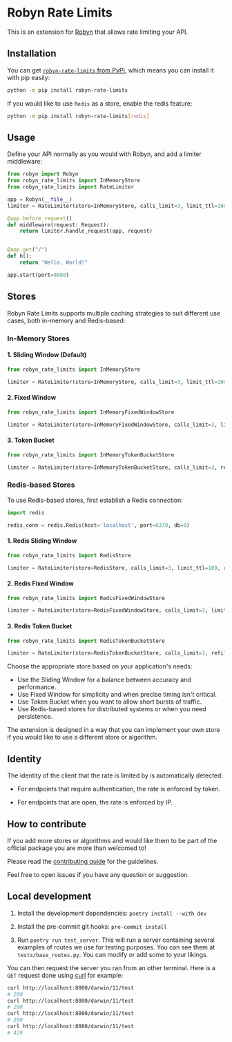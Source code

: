 # Robyn Rate Limits

This is an extension for [Robyn](https://robyn.tech/) that allows rate limiting your API.

## Installation

You can get [`robyn-rate-limits` from PyPI](https://pypi.org/project/robyn-rate-limits/), which means you can install it with pip easily:

```bash
python -m pip install robyn-rate-limits
```

If you would like to use `Redis` as a store, enable the redis feature:

```bash
python -m pip install robyn-rate-limits[redis]
```

## Usage

Define your API normally as you would with Robyn, and add a limiter middleware:

```python
from robyn import Robyn
from robyn_rate_limits import InMemoryStore
from robyn_rate_limits import RateLimiter

app = Robyn(__file__)
limiter = RateLimiter(store=InMemoryStore, calls_limit=3, limit_ttl=100)

@app.before_request()
def middleware(request: Request):
    return limiter.handle_request(app, request)


@app.get("/")
def h():
    return "Hello, World!"

app.start(port=8080)
```

## Stores

Robyn Rate Limits supports multiple caching strategies to suit different use cases, both in-memory and Redis-based:

### In-Memory Stores

#### 1. Sliding Window (Default)

```python
from robyn_rate_limits import InMemoryStore

limiter = RateLimiter(store=InMemoryStore, calls_limit=3, limit_ttl=100)
```

#### 2. Fixed Window

```python
from robyn_rate_limits import InMemoryFixedWindowStore

limiter = RateLimiter(store=InMemoryFixedWindowStore, calls_limit=3, limit_ttl=100, window_size=60)
```

#### 3. Token Bucket

```python
from robyn_rate_limits import InMemoryTokenBucketStore

limiter = RateLimiter(store=InMemoryTokenBucketStore, calls_limit=3, refill_rate=1, capacity=5)
```

### Redis-based Stores

To use Redis-based stores, first establish a Redis connection:

```python
import redis

redis_conn = redis.Redis(host='localhost', port=6379, db=0)
```

#### 1. Redis Sliding Window

```python
from robyn_rate_limits import RedisStore

limiter = RateLimiter(store=RedisStore, calls_limit=3, limit_ttl=100, redis=redis_conn)
```

#### 2. Redis Fixed Window

```python
from robyn_rate_limits import RedisFixedWindowStore

limiter = RateLimiter(store=RedisFixedWindowStore, calls_limit=3, limit_ttl=100, window_size=60, redis=redis_conn)
```

#### 3. Redis Token Bucket

```python
from robyn_rate_limits import RedisTokenBucketStore

limiter = RateLimiter(store=RedisTokenBucketStore, calls_limit=3, refill_rate=1.0, capacity=5, redis=redis_conn)
```

Choose the appropriate store based on your application's needs:

- Use the Sliding Window for a balance between accuracy and performance.
- Use Fixed Window for simplicity and when precise timing isn't critical.
- Use Token Bucket when you want to allow short bursts of traffic.
- Use Redis-based stores for distributed systems or when you need persistence.

The extension is designed in a way that you can implement your own store if you would like to use a different store or algorithm.

## Identity

The identity of the client that the rate is limited by is automatically detected:

- For endpoints that require authentication, the rate is enforced by token.

- For endpoints that are open, the rate is enforced by IP.

## How to contribute

If you add more stores or algorithms and would like them to be part of the official package you are more than welcomed to!

Please read the [contributing guide](https://github.com/IdoKendo/robyn_rate_limits/blob/main/CONTRIBUTING.md) for the guidelines.

Feel free to open issues if you have any question or suggestion.

## Local development

1. Install the development dependencies: `poetry install --with dev`

2. Install the pre-commit git hooks: `pre-commit install`

3. Run `poetry run test_server`. This will run a server containing several examples of routes we use for testing purposes. You can see them at `tests/base_routes.py`. You can modify or add some to your likings.

You can then request the server you ran from an other terminal. Here is a `GET` request done using [curl](https://curl.se/) for example:

```bash
curl http://localhost:8080/darwin/11/test
# 200
curl http://localhost:8080/darwin/11/test
# 200
curl http://localhost:8080/darwin/11/test
# 200
curl http://localhost:8080/darwin/11/test
# 429
```
